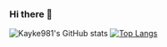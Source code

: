 ### Hi there 👋
![Kayke981's GitHub stats](https://github-readme-stats.vercel.app/api?username=kayke981&show_icons=true&theme=radical)
[![Top Langs](https://github-readme-stats.vercel.app/api/top-langs/?username=kayke981&layout=compact)](https://github.com/kayke981)


<!--
**kayke981/kayke981** is a ✨ _special_ ✨ repository because its `README.md` (this file) appears on your GitHub profile.

Here are some ideas to get you started:

- 🔭 I’m currently working on ...
- 🌱 I’m currently learning ...
- 👯 I’m looking to collaborate on ...
- 🤔 I’m looking for help with ...
- 💬 Ask me about ...
- 📫 How to reach me: ...
- 😄 Pronouns: ...
- ⚡ Fun fact: ...
-->

